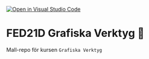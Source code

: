 [![Open in Visual Studio Code](https://classroom.github.com/assets/open-in-vscode-c66648af7eb3fe8bc4f294546bfd86ef473780cde1dea487d3c4ff354943c9ae.svg)](https://classroom.github.com/online_ide?assignment_repo_id=8547766&assignment_repo_type=AssignmentRepo)
# FED21D Grafiska Verktyg 🎨
Mall-repo för kursen `Grafiska Verktyg`

